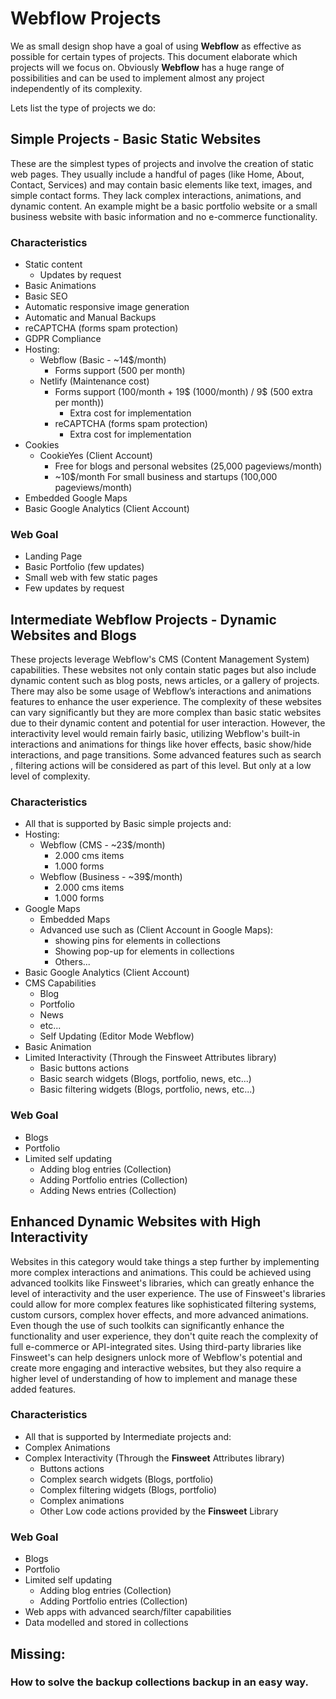 # Webflow Projects
We as small design shop have  a goal of using **Webflow** as effective as possible for certain types of projects.
This document elaborate which projects will we focus on. 
Obviously **Webflow** has a huge range of possibilities and can be used to implement almost any project independently of its complexity.

Lets list the type of projects we do:

## Simple  Projects - Basic Static Websites
These are the simplest types of  projects and involve the creation of static web pages. They usually include a handful of pages (like Home, About, Contact, Services) and may contain basic elements like text, images, and simple contact forms. They lack complex interactions, animations, and dynamic content. An example might be a basic portfolio website or a small business website with basic information and no e-commerce functionality.

### Characteristics
* Static content
	* Updates by request
* Basic Animations
* Basic SEO
* Automatic responsive image generation
* Automatic and Manual Backups 
* reCAPTCHA (forms spam protection)
* GDPR Compliance
* Hosting:
	* Webflow (Basic - ~14$/month)
		* Forms support (500 per month)
	* Netlify (Maintenance cost)
		* Forms support (100/month + 19$ (1000/month) / 9$ (500 extra per month))
			* Extra cost for implementation
		* reCAPTCHA (forms spam protection)
			* Extra cost for implementation
* Cookies
	* CookieYes (Client Account)
		* Free for blogs and personal websites (25,000 pageviews/month)
		* ~10$/month For small business and startups (100,000 pageviews/month)
* Embedded Google Maps
* Basic Google Analytics (Client Account)

### Web Goal
* Landing Page
* Basic Portfolio (few updates)
* Small web with few static pages
* Few updates by request

## Intermediate Webflow Projects - Dynamic Websites and Blogs
These  projects leverage Webflow's CMS (Content Management System) capabilities. These websites not only contain static pages but also include dynamic content such as blog posts, news articles, or a gallery of projects. There may also be some usage of Webflow’s interactions and animations features to enhance the user experience. The complexity of these websites can vary significantly but they are more complex than basic static websites due to their dynamic content and potential for user interaction.
However, the interactivity level would remain fairly basic, utilizing Webflow's built-in interactions and animations for things like hover effects, basic show/hide interactions, and page transitions.
Some advanced features such as search , filtering actions will be considered as part of this level. But only at a low level of complexity.

### Characteristics
* All that is supported by Basic simple projects and:
* Hosting:
	* Webflow (CMS - ~23$/month)
		* 2.000 cms items
		* 1.000 forms
	* Webflow (Business - ~39$/month)
		* 2.000 cms items
		* 1.000 forms
* Google Maps
	* Embedded Maps
	* Advanced use such as (Client Account in Google Maps):
		*  showing pins for elements in collections
		*  Showing pop-up for elements in collections
		*  Others...
* Basic Google Analytics (Client Account)
* CMS Capabilities
	* Blog
	* Portfolio
	* News
	* etc...
	* Self Updating (Editor Mode Webflow)
* Basic Animation
* Limited Interactivity (Through the Finsweet Attributes library)
	* Basic buttons actions
	* Basic search widgets (Blogs, portfolio, news, etc...)
	* Basic filtering widgets (Blogs, portfolio, news, etc...)

### Web Goal
* Blogs
* Portfolio
* Limited self updating
	* Adding blog entries (Collection)
	* Adding Portfolio entries (Collection)
	* Adding News entries (Collection)

## Enhanced Dynamic Websites with High Interactivity
Websites in this category would take things a step further by implementing more complex interactions and animations. This could be achieved using advanced toolkits like Finsweet's libraries, which can greatly enhance the level of interactivity and the user experience. The use of Finsweet's libraries could allow for more complex features like sophisticated filtering systems, custom cursors, complex hover effects, and more advanced animations. Even though the use of such toolkits can significantly enhance the functionality and user experience, they don't quite reach the complexity of full e-commerce or API-integrated sites.
Using third-party libraries like Finsweet's can help designers unlock more of Webflow's potential and create more engaging and interactive websites, but they also require a higher level of understanding of how to implement and manage these added features.
### Characteristics
* All that is supported by Intermediate projects and:
* Complex Animations
* Complex Interactivity (Through the **Finsweet** Attributes library)
	* Buttons actions
	* Complex search widgets (Blogs, portfolio)
	* Complex filtering widgets (Blogs, portfolio)
	* Complex animations
	* Other Low code actions provided by the **Finsweet** Library
### Web Goal
* Blogs
* Portfolio
* Limited self updating
	* Adding blog entries (Collection)
	* Adding Portfolio entries (Collection)
* Web apps with advanced search/filter capabilities
* Data modelled and stored in collections

## Missing:
### How to solve the backup collections backup in an easy way.

